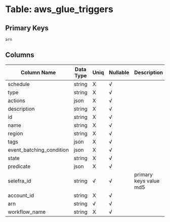 # Table: aws_glue_triggers

## Primary Keys 

```
arn
```


## Columns 

|  Column Name   |  Data Type  | Uniq | Nullable | Description | 
|  ----  | ----  | ----  | ----  | ---- | 
| schedule | string | X | √ |  | 
| type | string | X | √ |  | 
| actions | json | X | √ |  | 
| description | string | X | √ |  | 
| id | string | X | √ |  | 
| name | string | X | √ |  | 
| region | string | X | √ |  | 
| tags | json | X | √ |  | 
| event_batching_condition | json | X | √ |  | 
| state | string | X | √ |  | 
| predicate | json | X | √ |  | 
| selefra_id | string | √ | √ | primary keys value md5 | 
| account_id | string | X | √ |  | 
| arn | string | √ | √ |  | 
| workflow_name | string | X | √ |  | 


